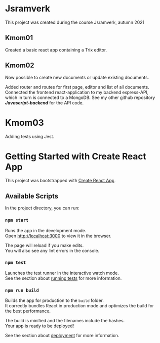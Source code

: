 # Jsramverk

This project was created during the course Jsramverk, autumn 2021

## Kmom01

Created a basic react app containing a Trix editor.

## Kmom02

Now possible to create new documents or update existing documents.

Added router and routes for first page, editor and list of all documents. Connected the frontend react-application to my backend express-API, which in turn is connected to a MongoDB. See my other github repository ***Javascript-backend*** for the API code.

# Kmom03

Adding tests using Jest.


# Getting Started with Create React App

This project was bootstrapped with [Create React App](https://github.com/facebook/create-react-app).

## Available Scripts

In the project directory, you can run:

### `npm start`

Runs the app in the development mode.\
Open [http://localhost:3000](http://localhost:3000) to view it in the browser.

The page will reload if you make edits.\
You will also see any lint errors in the console.

### `npm test`

Launches the test runner in the interactive watch mode.\
See the section about [running tests](https://facebook.github.io/create-react-app/docs/running-tests) for more information.

### `npm run build`

Builds the app for production to the `build` folder.\
It correctly bundles React in production mode and optimizes the build for the best performance.

The build is minified and the filenames include the hashes.\
Your app is ready to be deployed!

See the section about [deployment](https://facebook.github.io/create-react-app/docs/deployment) for more information.
